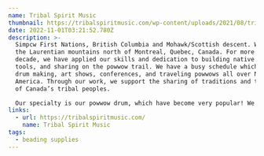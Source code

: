 ```yaml
---
name: Tribal Spirit Music
thumbnail: https://tribalspiritmusic.com/wp-content/uploads/2021/08/tribal-new-logo-3.png
date: 2022-11-01T03:21:52.780Z
description: >-
  Simpcw First Nations, British Columbia and Mohawk/Scottish descent. We live in
  the Laurentian mountains north of Montreal, Quebec, Canada. For more than a
  decade, we have applied our skills and dedication to building native spiritual
  tools, and sharing on the powwow trail. We have a busy schedule which includes
  drum making, art shows, conferences, and traveling powwows all over North
  America. Through our work, we support the sharing of traditions and teachings
  of Canada’s tribal peoples.

  Our specialty is our powwow drum, which have become very popular! We are extremely honored to have some of the best upcoming drum groups playing our drums. We build a wide range of hand drum styles and sizes, which can be heard at Round Dances all over Indian Country.
links:
  - url: https://tribalspiritmusic.com/
    name: Tribal Spirit Music
tags:
  - beading supplies
---
```

